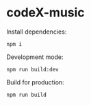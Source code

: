 # codeX-music



Install dependencies:
```
npm i
```

Development mode:
```
npm run build:dev
```

Build for production:
```
npm run build
```
